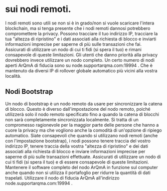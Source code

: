 # sui nodi remoti.
I nodi remoti sono utili se non si è in grado/non si vuole scaricare l'intera blockchain, ma si tenga presente che i nodi remoti dannosi potrebbero compromettere la privacy. Possono tracciare il tuo indirizzo IP, tracciare la tua "altezza di ripristino" e i dati associati alla richiesta di blocco e inviarti informazioni imprecise per saperne di più sulle transazioni che fai. Assicurati di utilizzare un nodo di cui ti fidi (si spera il tuo) e rimani consapevole di queste limitazioni. Gli utenti che danno priorità alla privacy dovrebbero invece utilizzare un nodo completo. Un certo numero di nodi aperti ArQmA di fiducia sono su node.supportarqma.com:19994 . Che è mantenuto da diversi IP di rollover globale automatico più vicini alla vostra località.

## Nodi Bootstrap
Un nodo di bootstrap è un nodo remoto da usare per sincronizzare la catena di blocco. Questo è diverso dall'impostazione del nodo remoto, poiché utilizzerà solo il nodo remoto specificato fino a quando la catena di blocchi non sarà completamente sincronizzata localmente. Si tratta di un compromesso ragionevole per la maggior parte delle persone che hanno a cuore la privacy ma che vogliono anche la comodità di un'opzione di ripiego automatico. Siate consapevoli che quando si utilizzano nodi remoti (anche con l'impostazione bootstrap), i nodi possono tenere traccia del vostro indirizzo IP, tenere traccia della vostra "altezza di ripristino" e dei dati associati alla richiesta di blocco e inviare informazioni imprecise per saperne di più sulle transazioni effettuate. Assicurati di utilizzare un nodo di cui ti fidi (si spera il tuo) e di essere consapevole di queste limitazioni. Mantenere il software completo del nodo ArQmA in funzione sul computer anche quando non si utilizza il portafoglio per ridurre la quantità di dati trapelati. Utilizzare il nodo di fiducia ArQmA all'indirizzo node.supportarqma.com:19994 .
